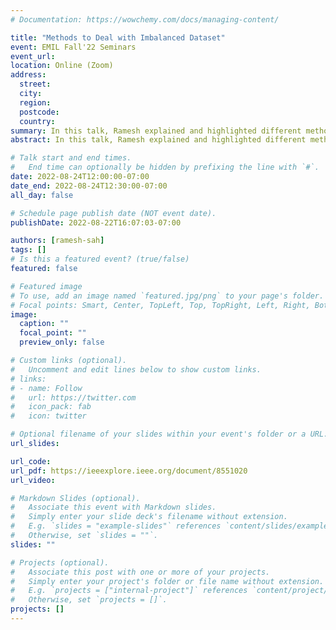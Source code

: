```yaml
---
# Documentation: https://wowchemy.com/docs/managing-content/

title: "Methods to Deal with Imbalanced Dataset"
event: EMIL Fall'22 Seminars
event_url:
location: Online (Zoom)
address:
  street:
  city:
  region:
  postcode:
  country:
summary: In this talk, Ramesh explained and highlighted different methods to deal with imbalanced dataset. He shared his experience working with imbalance datasets and partical tips and tricks. 
abstract: In this talk, Ramesh explained and highlighted different methods to deal with imbalanced dataset. He shared his experience working with imbalance datasets and partical tips and tricks.

# Talk start and end times.
#   End time can optionally be hidden by prefixing the line with `#`.
date: 2022-08-24T12:00:00-07:00
date_end: 2022-08-24T12:30:00-07:00
all_day: false

# Schedule page publish date (NOT event date).
publishDate: 2022-08-22T16:07:03-07:00

authors: [ramesh-sah]
tags: []
# Is this a featured event? (true/false)
featured: false

# Featured image
# To use, add an image named `featured.jpg/png` to your page's folder. 
# Focal points: Smart, Center, TopLeft, Top, TopRight, Left, Right, BottomLeft, Bottom, BottomRight.
image:
  caption: ""
  focal_point: ""
  preview_only: false

# Custom links (optional).
#   Uncomment and edit lines below to show custom links.
# links:
# - name: Follow
#   url: https://twitter.com
#   icon_pack: fab
#   icon: twitter

# Optional filename of your slides within your event's folder or a URL.
url_slides: 

url_code:
url_pdf: https://ieeexplore.ieee.org/document/8551020
url_video:

# Markdown Slides (optional).
#   Associate this event with Markdown slides.
#   Simply enter your slide deck's filename without extension.
#   E.g. `slides = "example-slides"` references `content/slides/example-slides.md`.
#   Otherwise, set `slides = ""`.
slides: ""

# Projects (optional).
#   Associate this post with one or more of your projects.
#   Simply enter your project's folder or file name without extension.
#   E.g. `projects = ["internal-project"]` references `content/project/deep-learning/index.md`.
#   Otherwise, set `projects = []`.
projects: []
---
```

